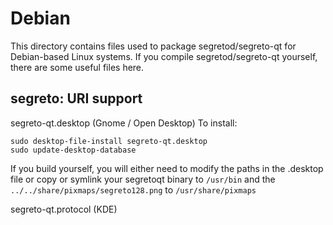 
Debian
====================
This directory contains files used to package segretod/segreto-qt
for Debian-based Linux systems. If you compile segretod/segreto-qt yourself, there are some useful files here.

## segreto: URI support ##


segreto-qt.desktop  (Gnome / Open Desktop)
To install:

	sudo desktop-file-install segreto-qt.desktop
	sudo update-desktop-database

If you build yourself, you will either need to modify the paths in
the .desktop file or copy or symlink your segretoqt binary to `/usr/bin`
and the `../../share/pixmaps/segreto128.png` to `/usr/share/pixmaps`

segreto-qt.protocol (KDE)

